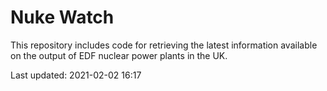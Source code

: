 # Nuke Watch

This repository includes code for retrieving the latest information available on the output of EDF nuclear power plants in the UK.

Last updated: 2021-02-02 16:17